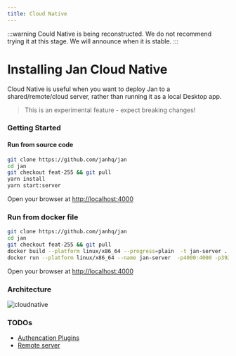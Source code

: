 ```yaml
---
title: Cloud Native
---
```

:::warning
Could Native is being reconstructed. We do not recommend trying it at this stage.
We will announce when it is stable.
:::


# Installing Jan Cloud Native

Cloud Native is useful when you want to deploy Jan to a shared/remote/cloud server, rather than running it as a local Desktop app.

> This is an experimental feature - expect breaking changes!

### Getting Started

#### Run from source code

```bash
git clone https://github.com/janhq/jan
cd jan
git checkout feat-255 && git pull
yarn install
yarn start:server
```

Open your browser at [http://localhost:4000](http://localhost:4000)

### Run from docker file

```bash
git clone https://github.com/janhq/jan
cd jan
git checkout feat-255 && git pull
docker build --platform linux/x86_64 --progress=plain  -t jan-server .
docker run --platform linux/x86_64 --name jan-server  -p4000:4000 -p3928:3928 -it jan-server
```

Open your browser at [http://localhost:4000](http://localhost:4000)

### Architecture

![cloudnative](../../developers/img/cloudnative.png)

### TODOs

- [Authencation Plugins](https://github.com/janhq/jan/issues/334)
- [Remote server](https://github.com/janhq/jan/issues/200)
